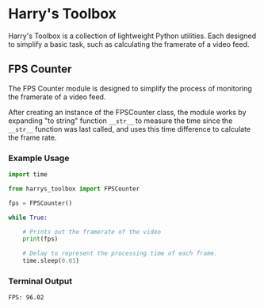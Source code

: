 # Harry's Toolbox

Harry's Toolbox is a collection of lightweight Python utilities. Each designed
to simplify a basic task, such as calculating the framerate of a video feed.

## FPS Counter

The FPS Counter module is designed to simplify the process of monitoring the
framerate of a video feed.

After creating an instance of the FPSCounter class, the module works by
expanding "to string" function `__str__` to measure the time since the `__str__`
function was last called, and uses this time difference to calculate the frame
rate.

### Example Usage

```python
import time

from harrys_toolbox import FPSCounter

fps = FPSCounter()

while True:

    # Prints out the framerate of the video
    print(fps)

    # Delay to represent the processing time of each frame.
    time.sleep(0.01)

```

### Terminal Output

```
FPS: 96.02
```
